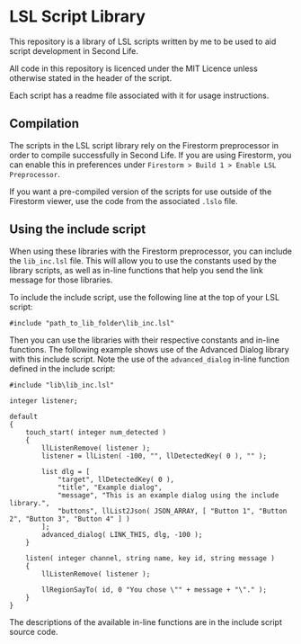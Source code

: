 # LSL Script Library
This repository is a library of LSL scripts written by me to be used to aid script development in Second Life.

All code in this repository is licenced under the MIT Licence unless otherwise stated in the header of the script.

Each script has a readme file associated with it for usage instructions.

## Compilation
The scripts in the LSL script library rely on the Firestorm preprocessor in order to compile successfully in Second Life. If you are using Firestorm, you can enable this in preferences under `Firestorm > Build 1 > Enable LSL Preprocessor`.

If you want a pre-compiled version of the scripts for use outside of the Firestorm viewer, use the code from the associated `.lslo` file.

## Using the include script
When using these libraries with the Firestorm preprocessor, you can include the `lib_inc.lsl` file. This will allow you to use the constants used by the library scripts, as well as in-line functions that help you send the link message for those libraries.

To include the include script, use the following line at the top of your LSL script:

```lsl
#include "path_to_lib_folder\lib_inc.lsl"
```

Then you can use the libraries with their respective constants and in-line functions. The following example shows use of the Advanced Dialog library with this include script. Note the use of the `advanced_dialog` in-line function defined in the include script:

```lsl
#include "lib\lib_inc.lsl"

integer listener;

default
{
    touch_start( integer num_detected )
    {
        llListenRemove( listener );
        listener = llListen( -100, "", llDetectedKey( 0 ), "" );

        list dlg = [
            "target", llDetectedKey( 0 ),
            "title", "Example dialog",
            "message", "This is an example dialog using the include library.",
            "buttons", llList2Json( JSON_ARRAY, [ "Button 1", "Button 2", "Button 3", "Button 4" ] )
        ];
        advanced_dialog( LINK_THIS, dlg, -100 );
    }

    listen( integer channel, string name, key id, string message )
    {
        llListenRemove( listener );

        llRegionSayTo( id, 0 "You chose \"" + message + "\"." );
    }
}
```
The descriptions of the available in-line functions are in the include script source code.